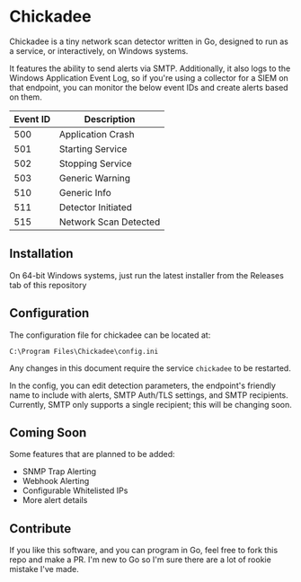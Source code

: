 # Chickadee

Chickadee is a tiny network scan detector written in Go, designed to run as a service, or interactively, on Windows systems.

It features the ability to send alerts via SMTP. Additionally, it also logs to the Windows Application Event Log, so if you're using a collector for a SIEM on that endpoint, you can monitor the below event IDs and create alerts based on them.

<table>
    <thead>
        <th>Event ID</th>
        <th>Description</th>
    </thead>
    <tbody>
        <tr>
            <td>500</td>
            <td>Application Crash</td>
        </tr>
        <tr>
            <td>501</td>
            <td>Starting Service</td>
        </tr>
        <tr>
            <td>502</td>
            <td>Stopping Service</td>
        </tr>
        <tr>
            <td>503</td>
            <td>Generic Warning</td>
        </tr>
        <tr>
            <td>510</td>
            <td>Generic Info</td>
        </tr>
        <tr>
            <td>511</td>
            <td>Detector Initiated</td>
        </tr>
        <tr>
            <td>515</td>
            <td>Network Scan Detected</td>
        </tr>
    </tbody>
</table>

## Installation

On 64-bit Windows systems, just run the latest installer from the Releases tab of this repository

## Configuration

The configuration file for chickadee can be located at:

`C:\Program Files\Chickadee\config.ini`

Any changes in this document require the service `chickadee` to be restarted.

In the config, you can edit detection parameters, the endpoint's friendly name to include with alerts, SMTP Auth/TLS settings, and SMTP recipients. Currently, SMTP only supports a single recipient; this will be changing soon.

## Coming Soon

Some features that are planned to be added:

- SNMP Trap Alerting
- Webhook Alerting
- Configurable Whitelisted IPs
- More alert details

## Contribute

If you like this software, and you can program in Go, feel free to fork this repo and make a PR. I'm new to Go so I'm sure there are a lot of rookie mistake I've made.
